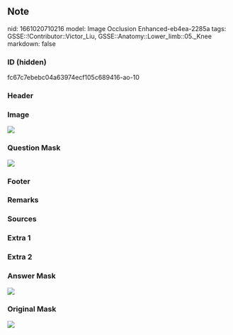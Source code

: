## Note
nid: 1661020710216
model: Image Occlusion Enhanced-eb4ea-2285a
tags: GSSE::!Contributor::Victor_Liu, GSSE::Anatomy::Lower_limb::05._Knee
markdown: false

### ID (hidden)
fc67c7ebebc04a63974ecf105c689416-ao-10

### Header


### Image
<img src="tmpctbo768z.png">

### Question Mask
<img src="fc67c7ebebc04a63974ecf105c689416-ao-10-Q.svg">

### Footer


### Remarks


### Sources


### Extra 1


### Extra 2


### Answer Mask
<img src="fc67c7ebebc04a63974ecf105c689416-ao-10-A.svg">

### Original Mask
<img src="fc67c7ebebc04a63974ecf105c689416-ao-O.svg">
